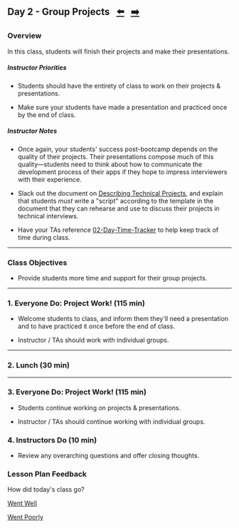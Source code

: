 ## Day 2 - Group Projects <!--links--> &nbsp; [⬅️](../01-Day/01-Day-LessonPlan.md) &nbsp; [➡️](../03-Day/03-Day-LessonPlan.md)

### Overview

In this class, students will finish their projects and make their presentations.

##### Instructor Priorities

* Students should have the entirety of class to work on their projects & presentations.

* Make sure your students have made a presentation and practiced once by the end of class.

##### Instructor Notes

* Once again, your students' success post-bootcamp depends on the quality of their projects. Their presentations compose much of this quality—students need to think about how to communicate the development process of their apps if they hope to impress interviewers with their experience.

* Slack out the document on [Describing Technical Projects](../../../../01-Class-Content/17-project-2/03-Supplemental/DescribingTechnicalProjects.pdf), and explain that students _must_ write a "script" according to the template in the document that they can rehearse and use to discuss their projects in technical interviews.

* Have your TAs reference [02-Day-Time-Tracker](https://drive.google.com/a/trilogyed.com/file/d/19Z2D8pEnN0Mn9BVS2LUQB0c5PA9CZcLm/view?usp=sharing) to help keep track of time during class.

- - -

### Class Objectives

* Provide students more time and support for their group projects.

- - -

### 1. Everyone Do: Project Work! (115 min)

* Welcome students to class, and inform them they'll need a presentation and to have practiced it once before the end of class.

* Instructor / TAs should work with individual groups.

- - -

### 2. Lunch (30 min)

- - -

### 3. Everyone Do: Project Work! (115 min)

* Students continue working on projects & presentations.

* Instructor / TAs should continue working with individual groups.

### 4. Instructors Do (10 min)

* Review any overarching questions and offer closing thoughts.

### Lesson Plan Feedback

How did today's class go?

[Went Well](http://www.surveygizmo.com/s3/4325914/FS-Curriculum-Feedback?format=ft&sentiment=positive&lesson=09.02)

[Went Poorly](http://www.surveygizmo.com/s3/4325914/FS-Curriculum-Feedback?format=ft&sentiment=negative&lesson=09.02)

